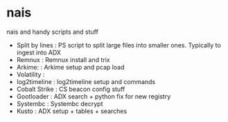 # nais
nais and handy scripts and stuff

- Split by lines  : PS script to split large files into smaller ones. Typically to ingest into ADX
- Remnux          : Remnux install and trix
- Arkime:         : Arkime setup and pcap load
- Volatility      :
- log2timeline    : log2timeline setup and commands
- Cobalt Strike   : CS beacon config stuff
- Gootloader      : ADX search + python fix for new registry
- Systembc        : Systembc decrypt
- Kusto           : ADX setup + tables + searches
  
